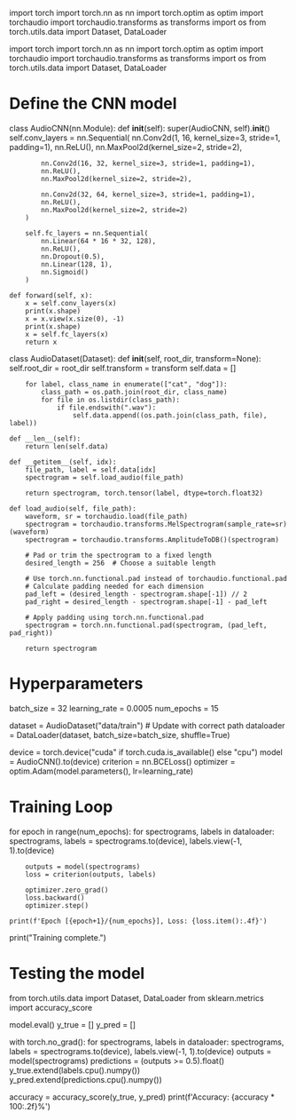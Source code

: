 import torch
import torch.nn as nn
import torch.optim as optim
import torchaudio
import torchaudio.transforms as transforms
import os
from torch.utils.data import Dataset, DataLoader

import torch
import torch.nn as nn
import torch.optim as optim
import torchaudio
import torchaudio.transforms as transforms
import os
from torch.utils.data import Dataset, DataLoader


# Define the CNN model
class AudioCNN(nn.Module):
    def __init__(self):
        super(AudioCNN, self).__init__()
        self.conv_layers = nn.Sequential(
            nn.Conv2d(1, 16, kernel_size=3, stride=1, padding=1),
            nn.ReLU(),
            nn.MaxPool2d(kernel_size=2, stride=2),

            nn.Conv2d(16, 32, kernel_size=3, stride=1, padding=1),
            nn.ReLU(),
            nn.MaxPool2d(kernel_size=2, stride=2),

            nn.Conv2d(32, 64, kernel_size=3, stride=1, padding=1),
            nn.ReLU(),
            nn.MaxPool2d(kernel_size=2, stride=2)
        )

        self.fc_layers = nn.Sequential(
            nn.Linear(64 * 16 * 32, 128),
            nn.ReLU(),
            nn.Dropout(0.5),
            nn.Linear(128, 1),
            nn.Sigmoid()
        )

    def forward(self, x):
        x = self.conv_layers(x)
        print(x.shape)
        x = x.view(x.size(0), -1)
        print(x.shape)
        x = self.fc_layers(x)
        return x


class AudioDataset(Dataset):
    def __init__(self, root_dir, transform=None):
        self.root_dir = root_dir
        self.transform = transform
        self.data = []

        for label, class_name in enumerate(["cat", "dog"]):
            class_path = os.path.join(root_dir, class_name)
            for file in os.listdir(class_path):
                if file.endswith(".wav"):
                    self.data.append((os.path.join(class_path, file), label))

    def __len__(self):
        return len(self.data)

    def __getitem__(self, idx):
        file_path, label = self.data[idx]
        spectrogram = self.load_audio(file_path)

        return spectrogram, torch.tensor(label, dtype=torch.float32)

    def load_audio(self, file_path):
        waveform, sr = torchaudio.load(file_path)
        spectrogram = torchaudio.transforms.MelSpectrogram(sample_rate=sr)(waveform)
        spectrogram = torchaudio.transforms.AmplitudeToDB()(spectrogram)

        # Pad or trim the spectrogram to a fixed length
        desired_length = 256  # Choose a suitable length

        # Use torch.nn.functional.pad instead of torchaudio.functional.pad
        # Calculate padding needed for each dimension
        pad_left = (desired_length - spectrogram.shape[-1]) // 2
        pad_right = desired_length - spectrogram.shape[-1] - pad_left

        # Apply padding using torch.nn.functional.pad
        spectrogram = torch.nn.functional.pad(spectrogram, (pad_left, pad_right))

        return spectrogram

# Hyperparameters
batch_size = 32
learning_rate = 0.0005
num_epochs = 15

dataset = AudioDataset("data/train")  # Update with correct path
dataloader = DataLoader(dataset, batch_size=batch_size, shuffle=True)

device = torch.device("cuda" if torch.cuda.is_available() else "cpu")
model = AudioCNN().to(device)
criterion = nn.BCELoss()
optimizer = optim.Adam(model.parameters(), lr=learning_rate)

# Training Loop
for epoch in range(num_epochs):
    for spectrograms, labels in dataloader:
        spectrograms, labels = spectrograms.to(device), labels.view(-1, 1).to(device)

        outputs = model(spectrograms)
        loss = criterion(outputs, labels)

        optimizer.zero_grad()
        loss.backward()
        optimizer.step()

    print(f'Epoch [{epoch+1}/{num_epochs}], Loss: {loss.item():.4f}')

print("Training complete.")

# Testing the model
from torch.utils.data import Dataset, DataLoader
from sklearn.metrics import accuracy_score

model.eval()
y_true = []
y_pred = []

with torch.no_grad():
    for spectrograms, labels in dataloader:
        spectrograms, labels = spectrograms.to(device), labels.view(-1, 1).to(device)
        outputs = model(spectrograms)
        predictions = (outputs >= 0.5).float()
        y_true.extend(labels.cpu().numpy())
        y_pred.extend(predictions.cpu().numpy())

accuracy = accuracy_score(y_true, y_pred)
print(f'Accuracy: {accuracy * 100:.2f}%')

